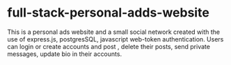 # full-stack-personal-adds-website

This is a personal ads website and a small social network created with the use of  express.js, postgresSQL, javascript web-token authentication. Users can login or create accounts and post , delete their posts, send private messages, update bio in their accounts. 

